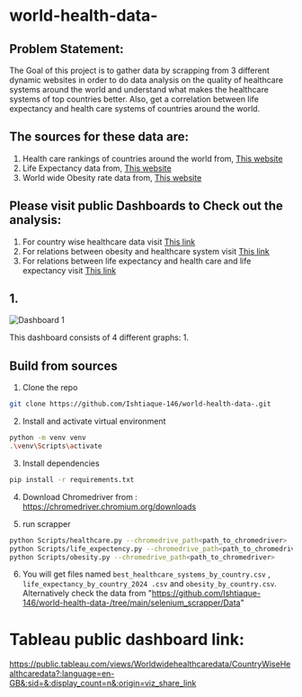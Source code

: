 # world-health-data-

## Problem Statement:
The Goal of this project is to gather data by scrapping from 3 different dynamic websites in order to do data analysis on the quality of healthcare systems around the world and understand what makes the healthcare systems of top countries better. Also, get a correlation between life expectancy and health care systems of countries around the world.

## The sources for these data are:
1. Health care rankings of countries around the world from, [This website](https://ceoworld.biz/2024/04/02/countries-with-the-best-health-care-systems-2024/)
2. Life Expectancy data from, [This website](https://worldpopulationreview.com/country-rankings/life-expectancy-by-country)
3. World wide Obesity rate data from, [This website](https://data.worldobesity.org/rankings/?age=a&sex=m)

## Please visit public Dashboards to Check out the analysis:

1. For country wise healthcare data visit [This link](https://public.tableau.com/views/Worldwidehealthcaredata/CountryWiseHealthcaredata?:language=en-US&:sid=&:display_count=n&:origin=viz_share_link)
2. For relations between obesity and healthcare system visit [This link](https://public.tableau.com/shared/R79J3K82Y?:display_count=n&:origin=viz_share_link)
3. For relations between life expectancy and health care and life expectancy visit [This link](https://public.tableau.com/shared/C2MY698MZ?:display_count=n&:origin=viz_share_link)

## 1.
![Dashboard 1](https://github.com/Ishtiaque-146/world-health-data-/assets/169515556/9c376001-24f0-4c6d-b35f-af4d8675ff6f)

This dashboard consists of 4 different graphs:
1. 

## Build from sources 
1. Clone the repo
```bash
git clone https://github.com/Ishtiaque-146/world-health-data-.git
```
2. Install and activate virtual environment
```bash
python -m venv venv
.\venv\Scripts\activate
```
3. Install dependencies
```bash
pip install -r requirements.txt
```
4. Download Chromedriver from : https://chromedriver.chromium.org/downloads

5. run scrapper
```bash
python Scripts/healthcare.py --chromedrive_path<path_to_chromedriver>
python Scripts/life_expectency.py --chromedrive_path<path_to_chromedriver>
python Scripts/obesity.py --chromedrive_path<path_to_chromedriver>

```
6. You will get files named `best_healthcare_systems_by_country.csv` , `life_expectancy_by_country_2024 .csv` and `obesity_by_country.csv`. Alternatively check the data from  "https://github.com/Ishtiaque-146/world-health-data-/tree/main/selenium_scrapper/Data"

# Tableau public dashboard link: 
https://public.tableau.com/views/Worldwidehealthcaredata/CountryWiseHealthcaredata?:language=en-GB&:sid=&:display_count=n&:origin=viz_share_link
